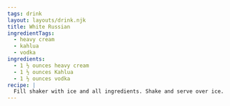 ```yaml
---
tags: drink
layout: layouts/drink.njk
title: White Russian
ingredientTags:
  - heavy cream
  - kahlua
  - vodka
ingredients:
  - 1 ½ ounces heavy cream
  - 1 ½ ounces Kahlua
  - 1 ½ ounces vodka
recipe: |
  Fill shaker with ice and all ingredients. Shake and serve over ice.
---
```

